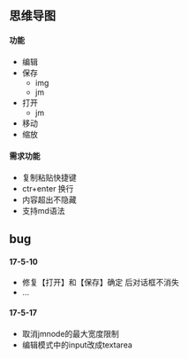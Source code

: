 ## 思维导图
#### 功能
- 编辑
- 保存
  + img
  + jm
- 打开
  + jm
- 移动
- 缩放

#### 需求功能
- 复制粘贴快捷键 
- ctr+enter 换行
- 内容超出不隐藏
- 支持md语法

## bug
#### 17-5-10
- 修复【打开】和【保存】确定 后对话框不消失  
- ...

#### 17-5-17
- 取消jmnode的最大宽度限制
- 编辑模式中的input改成textarea